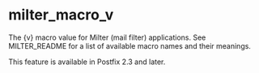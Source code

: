 # milter_macro_v 

 The {v} macro value for Milter (mail filter) applications.
See MILTER_README for a list of available macro names and their
meanings.  

 This feature is available in Postfix 2.3 and later. 


